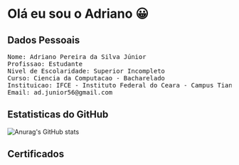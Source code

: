 # Olá eu sou o Adriano 😀

## Dados Pessoais
<pre>
Nome: Adriano Pereira da Silva Júnior
Profissao: Estudante
Nivel de Escolaridade: Superior Incompleto
Curso: Ciencia da Computacao - Bacharelado
Instituicao: IFCE - Instituto Federal do Ceara - Campus Tiangua
Email: ad.junior56@gmail.com
</pre>

## Estatisticas do GitHub

![Anurag's GitHub stats](https://github-readme-stats.vercel.app/api?username=Adriano-Jr-IFCE&show_icons=true&theme=dark)

## Certificados